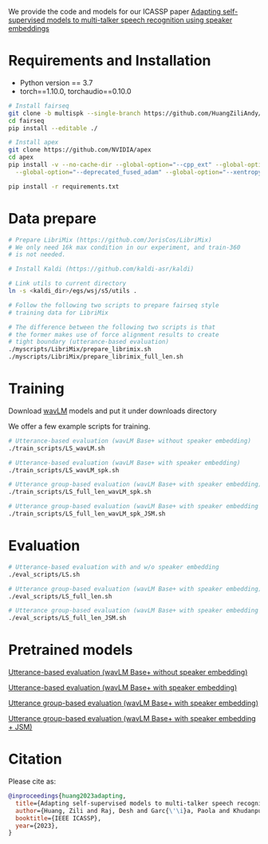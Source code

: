 We provide the code and models for our ICASSP paper [Adapting self-supervised models to multi-talker speech recognition using speaker embeddings](https://arxiv.org/abs/2211.00482)

# Requirements and Installation
* Python version == 3.7
* torch==1.10.0, torchaudio==0.10.0

``` bash
# Install fairseq
git clone -b multispk --single-branch https://github.com/HuangZiliAndy/fairseq.git
cd fairseq
pip install --editable ./

# Install apex
git clone https://github.com/NVIDIA/apex
cd apex
pip install -v --no-cache-dir --global-option="--cpp_ext" --global-option="--cuda_ext" \
  --global-option="--deprecated_fused_adam" --global-option="--xentropy" \

pip install -r requirements.txt 
```

# Data prepare

``` bash
# Prepare LibriMix (https://github.com/JorisCos/LibriMix)
# We only need 16k max condition in our experiment, and train-360
# is not needed.

# Install Kaldi (https://github.com/kaldi-asr/kaldi)

# Link utils to current directory
ln -s <kaldi_dir>/egs/wsj/s5/utils .

# Follow the following two scripts to prepare fairseq style
# training data for LibriMix

# The difference between the following two scripts is that
# the former makes use of force alignment results to create
# tight boundary (utterance-based evaluation)
./myscripts/LibriMix/prepare_librimix.sh
./myscripts/LibriMix/prepare_librimix_full_len.sh
```

# Training

Download [wavLM](https://github.com/microsoft/UniSpeech/tree/main/WavLM) models
and put it under downloads directory

We offer a few example scripts for training.

``` bash
# Utterance-based evaluation (wavLM Base+ without speaker embedding)
./train_scripts/LS_wavLM.sh

# Utterance-based evaluation (wavLM Base+ with speaker embedding)
./train_scripts/LS_wavLM_spk.sh

# Utterance group-based evaluation (wavLM Base+ with speaker embedding)
./train_scripts/LS_full_len_wavLM_spk.sh

# Utterance group-based evaluation (wavLM Base+ with speaker embedding + Joint Speaker Modeling (JSM))
./train_scripts/LS_full_len_wavLM_spk_JSM.sh
```

# Evaluation

``` bash
# Utterance-based evaluation with and w/o speaker embedding
./eval_scripts/LS.sh

# Utterance group-based evaluation (wavLM Base+ with speaker embedding)
./eval_scripts/LS_full_len.sh

# Utterance group-based evaluation (wavLM Base+ with speaker embedding + JSM)
./eval_scripts/LS_full_len_JSM.sh
```

# Pretrained models

[Utterance-based evaluation (wavLM Base+ without speaker embedding)](https://drive.google.com/file/d/1tMARaaR0YmgcJUEDVrnTFfNE2i68uC4W/view?usp=share_link)

[Utterance-based evaluation (wavLM Base+ with speaker embedding)](https://drive.google.com/file/d/1XcdxeSbWa6cQAfnUmlEg1YeWdndbDQTA/view?usp=share_link)

[Utterance group-based evaluation (wavLM Base+ with speaker embedding)](https://drive.google.com/file/d/1A3kXrXlyYDZhZVcHr_4NqjIjR4Kd9sgm/view?usp=share_link)

[Utterance group-based evaluation (wavLM Base+ with speaker embedding + JSM)](https://drive.google.com/file/d/1gb85DUNRs5Ep6HjLuVHOKWDka5LhK9KZ/view?usp=share_link)

# Citation

Please cite as:

``` bibtex
@inproceedings{huang2023adapting,
  title={Adapting self-supervised models to multi-talker speech recognition using speaker embeddings},
  author={Huang, Zili and Raj, Desh and Garc{\'\i}a, Paola and Khudanpur, Sanjeev},
  booktitle={IEEE ICASSP},
  year={2023},
}
```

